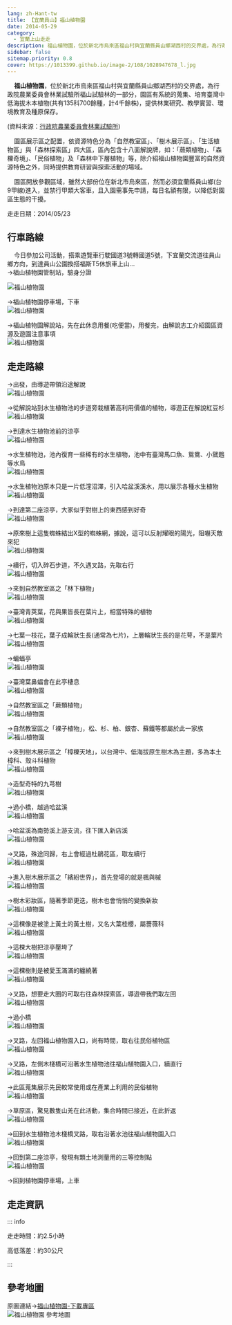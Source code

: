 ```yaml
---
lang: zh-Hant-tw
title: 【宜蘭員山】福山植物園
date: 2014-05-29
category: 
  - 宜蘭上山走走
description: 福山植物園，位於新北市烏來區福山村與宜蘭縣員山鄉湖西村的交界處，為行政院農業委員會林業試驗所福山試驗林的一部分，園區有系統的蒐集、培育臺灣中低海拔木本植物(共有135科700餘種，計4千餘株)，提供林業研究、教學實習、環境教育及種原保存。
sidebar: false
sitemap.priority: 0.8
cover: https://1013399.github.io/image-2/108/1028947678_l.jpg
---
```


    **福山植物園**，位於新北市烏來區福山村與宜蘭縣員山鄉湖西村的交界處，為行政院農業委員會林業試驗所福山試驗林的一部分，園區有系統的蒐集、培育臺灣中低海拔木本植物(共有135科700餘種，計4千餘株)，提供林業研究、教學實習、環境教育及種原保存。

<!-- more -->

(資料來源：[行政院農業委員會林業試驗所](http://www.tfri.gov.tw/main/edu_in.aspx?mnuid=5117&modid=1&cid=5&cid2=15&nid=18))  

    園區展示區之配置，依資源特色分為「自然教室區」、「樹木展示區」、「生活植物區」與「森林探索區」四大區，區內包含十八面解說牌，如：「蕨類植物」、「森櫟奇境」、「民俗植物」及「森林中下層植物」等，除介紹福山植物園豐富的自然資源特色之外，同時提供教育研習與探索活動的場域。  

    園區開放參觀區域，雖然大部份位在新北市烏來區，然而必須宜蘭縣員山鄉(台9甲線)進入，並禁行甲類大客車，且入園需事先申請，每日名額有限，以降低對園區生態的干擾。

走走日期：2014/05/23

## 行車路線  
    今日參加公司活動，搭乘遊覽車行駛國道3號轉國道5號，下宜蘭交流道往員山鄉方向，到達員山公園換搭福斯T5休旅車上山...  
→福山植物園管制站，驗身分證 

![福山植物園](https://1013399.github.io/image-2/108/1028947412_l.jpg)

→福山植物園停車場，下車  
![福山植物園](https://1013399.github.io/image-2/108/1028947475_l.jpg)

→福山植物園解說站，先在此休息用餐(吃便當)，用餐完，由解說志工介紹園區資源及遊園注意事項  
![福山植物園](https://1013399.github.io/image-2/108/1028947482_l.jpg)

## 走走路線
→出發，由導遊帶領沿途解說  
![福山植物園](https://1013399.github.io/image-2/108/1028947502_l.jpg)

→從解說站到水生植物池的步道旁栽植著高利用價值的植物，導遊正在解說紅豆杉  
![福山植物園](https://1013399.github.io/image-2/108/1028947507_l.jpg)

→到達水生植物池前的涼亭  
![福山植物園](https://1013399.github.io/image-2/108/1028947527_l.jpg)

→水生植物池，池內復育一些稀有的水生植物，池中有臺灣馬口魚、鴛鴦、小鷿鶗等水鳥  
![福山植物園](https://1013399.github.io/image-2/108/1028947535_l.jpg)

→水生植物池原本只是一片低漥沼澤，引入哈盆溪溪水，用以展示各種水生植物  
![福山植物園](https://1013399.github.io/image-2/108/1028947544_l.jpg)

→到達第二座涼亭，大家似乎對樹上的東西感到好奇  
![福山植物園](https://1013399.github.io/image-2/108/1028947552_l.jpg)

→原來樹上這隻蜘蛛結出X型的蜘蛛網，據說，這可以反射耀眼的陽光，阻嚇天敵來犯  
![福山植物園](https://1013399.github.io/image-2/108/1028947567_l.jpg)

→續行，切入碎石步道，不久遇叉路，先取右行  
![福山植物園](https://1013399.github.io/image-2/108/1028947578_l.jpg)

→來到自然教室區之「林下植物」  
![福山植物園](https://1013399.github.io/image-2/108/1028947641_l.jpg)

→臺灣青莢葉，花與果皆長在葉片上，相當特殊的植物  
![福山植物園](https://1013399.github.io/image-2/108/1028947588_l.jpg)

→七葉一枝花，葉子成輪狀生長(通常為七片)，上層輪狀生長的是花萼，不是葉片  
![福山植物園](https://1013399.github.io/image-2/108/1028947610_l.jpg)

→蝙蝠亭  
![福山植物園](https://1013399.github.io/image-2/108/1028947618_l.jpg)

→臺灣葉鼻蝠會在此亭棲息  
![福山植物園](https://1013399.github.io/image-2/108/1028947627_l.jpg)

→自然教室區之「蕨類植物」  
![福山植物園](https://1013399.github.io/image-2/108/1028947635_l.jpg)

→自然教室區之「裸子植物」，松、杉、柏、銀杏、蘇鐵等都屬於此一家族  
![福山植物園](https://1013399.github.io/image-2/108/1028947653_l.jpg)

→來到樹木展示區之「樟櫟天地」，以台灣中、低海拔原生樹木為主題，多為本土樟科、殼斗科植物  
![福山植物園](https://1013399.github.io/image-2/108/1028947658_l.jpg)

→造型奇特的九芎樹  
![福山植物園](https://1013399.github.io/image-2/108/1028947668_l.jpg)

→過小橋，越過哈盆溪  
![福山植物園](https://1013399.github.io/image-2/108/1028947672_l.jpg)

→哈盆溪為南勢溪上游支流，往下匯入新店溪  
![福山植物園](https://1013399.github.io/image-2/108/1028947675_l.jpg)

→叉路，殊途同歸，右上會經過杜鵑花區，取左續行  
![福山植物園](https://1013399.github.io/image-2/108/1028947678_l.jpg)

→進入樹木展示區之「繽紛世界」，首先登場的就是楓與槭  
![福山植物園](https://1013399.github.io/image-2/108/1028947685_l.jpg)

→樹木彩妝區，隨著季節更迭，樹木也會悄悄的變換新妝  
![福山植物園](https://1013399.github.io/image-2/108/1028947692_l.jpg)

→這棵像是被塗上黃土的黃土樹，又名大葉桂櫻，屬薔薇科  
![福山植物園](https://1013399.github.io/image-2/108/1028947698_l.jpg)

→這棵大樹把涼亭壓垮了  
![福山植物園](https://1013399.github.io/image-2/108/1028947705_l.jpg)

→這棵樹則是被愛玉滿滿的纏繞著  
![福山植物園](https://1013399.github.io/image-2/108/1028947710_l.jpg)

→叉路，想要走大圈的可取右往森林探索區，導遊帶我們取左回  
![福山植物園](https://1013399.github.io/image-2/108/1028947714_l.jpg)

→過小橋  
![福山植物園](https://1013399.github.io/image-2/108/1028947719_l.jpg)

→叉路，左回福山植物園入口，尚有時間，取右往民俗植物區  
![福山植物園](https://1013399.github.io/image-2/108/1028947730_l.jpg)

→叉路，左側木棧橋可沿著水生植物池往福山植物園入口，續直行  
![福山植物園](https://1013399.github.io/image-2/108/1028947736_l.jpg)

→此區蒐集展示先民較常使用或在產業上利用的民俗植物  
![福山植物園](https://1013399.github.io/image-2/108/1028947741_l.jpg)

→草原區，驚見數隻山羌在此活動，集合時間已接近，在此折返  
![福山植物園](https://1013399.github.io/image-2/108/1028947750_l.jpg)

→回到水生植物池木棧橋叉路，取右沿著水池往福山植物園入口  
![福山植物園](https://1013399.github.io/image-2/108/1028947756_l.jpg)

→回到第二座涼亭，發現有顆土地測量用的三等控制點  
![福山植物園](https://1013399.github.io/image-2/108/1028947764_l.jpg)

→回到植物園停車場，上車

## 走走資訊

::: info

走走時間：約2.5小時

高低落差：約30公尺

:::

## 參考地圖  
原圖連結→[福山植物園-下載專區](http://fushan.tfri.gov.tw/download.php)  
![福山植物園 參考地圖](https://1013399.github.io/image-2/108/1028947861_l.jpg)